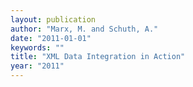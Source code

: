 ```yaml
---
layout: publication
author: "Marx, M. and Schuth, A."
date: "2011-01-01"
keywords: ""
title: "XML Data Integration in Action"
year: "2011"
---
```


